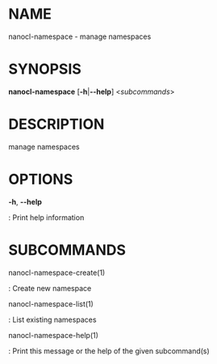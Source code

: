 NAME
====

nanocl-namespace - manage namespaces

SYNOPSIS
========

**nanocl-namespace** \[**-h**\|**\--help**\] \<*subcommands*\>

DESCRIPTION
===========

manage namespaces

OPTIONS
=======

**-h**, **\--help**

:   Print help information

SUBCOMMANDS
===========

nanocl-namespace-create(1)

:   Create new namespace

nanocl-namespace-list(1)

:   List existing namespaces

nanocl-namespace-help(1)

:   Print this message or the help of the given subcommand(s)
